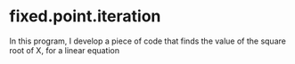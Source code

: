 # fixed.point.iteration
In this program, I develop a piece of code that finds the value of the square root of X, for a linear equation
